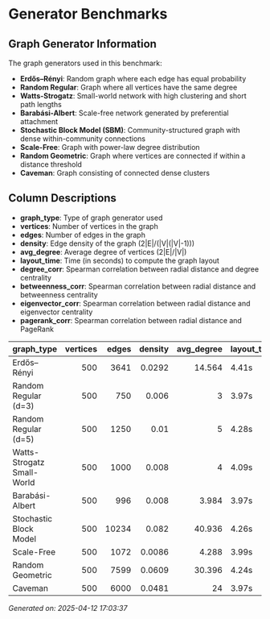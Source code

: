 # Generator Benchmarks

## Graph Generator Information

The graph generators used in this benchmark:

- **Erdős–Rényi**: Random graph where each edge has equal probability
- **Random Regular**: Graph where all vertices have the same degree
- **Watts-Strogatz**: Small-world network with high clustering and short path lengths
- **Barabási-Albert**: Scale-free network generated by preferential attachment
- **Stochastic Block Model (SBM)**: Community-structured graph with dense within-community connections
- **Scale-Free**: Graph with power-law degree distribution
- **Random Geometric**: Graph where vertices are connected if within a distance threshold
- **Caveman**: Graph consisting of connected dense clusters

## Column Descriptions

- **graph_type**: Type of graph generator used
- **vertices**: Number of vertices in the graph
- **edges**: Number of edges in the graph
- **density**: Edge density of the graph (2|E|/(|V|(|V|-1)))
- **avg_degree**: Average degree of vertices (2|E|/|V|)
- **layout_time**: Time (in seconds) to compute the graph layout
- **degree_corr**: Spearman correlation between radial distance and degree centrality
- **betweenness_corr**: Spearman correlation between radial distance and betweenness centrality
- **eigenvector_corr**: Spearman correlation between radial distance and eigenvector centrality
- **pagerank_corr**: Spearman correlation between radial distance and PageRank

| graph_type                 |   vertices |   edges |   density |   avg_degree | layout_time   | total_time   | degree_corr   | degree_p   | betweenness_corr   | betweenness_p   | eigenvector_corr   | eigenvector_p   | pagerank_corr   | pagerank_p   | closeness_corr   | closeness_p   | edge_betweenness_corr   | edge_betweenness_p   |
|:---------------------------|-----------:|--------:|----------:|-------------:|:--------------|:-------------|:--------------|:-----------|:-------------------|:----------------|:-------------------|:----------------|:----------------|:-------------|:-----------------|:--------------|:------------------------|:---------------------|
| Erdős–Rényi                |        500 |    3641 |    0.0292 |       14.564 | 4.41s         | 6.98s        | -0.1038       | 0.0203     | -0.1183            | 0.0081          | -0.0875            | 0.0505          | -0.1120         | 0.0122       | -0.0934          | 0.0368        | -0.1183                 | 0.0081               |
| Random Regular (d=3)       |        500 |     750 |    0.006  |        3     | 3.97s         | 5.02s        | N/A           | N/A        | -0.0727            | 0.1043          | -0.0219            | 0.6249          | N/A             | N/A          | -0.0507          | 0.2577        | -0.0727                 | 0.1043               |
| Random Regular (d=5)       |        500 |    1250 |    0.01   |        5     | 4.28s         | 5.48s        | N/A           | N/A        | -0.1128            | 0.0116          | -0.0444            | 0.3215          | N/A             | N/A          | -0.1074          | 0.0162        | -0.1128                 | 0.0116               |
| Watts-Strogatz Small-World |        500 |    1000 |    0.008  |        4     | 4.09s         | 5.19s        | 0.1742        | 0.0001     | 0.0464             | 0.3003          | 0.0882             | 0.0488          | 0.1530          | 0.0006       | 0.0397           | 0.3756        | 0.0464                  | 0.3003               |
| Barabási-Albert            |        500 |     996 |    0.008  |        3.984 | 3.97s         | 5.05s        | 0.3753        | 0.0000     | 0.4448             | 0.0000          | 0.8071             | 0.0000          | 0.1748          | 0.0001       | 0.7787           | 0.0000        | 0.4445                  | 0.0000               |
| Stochastic Block Model     |        500 |   10234 |    0.082  |       40.936 | 4.26s         | 8.46s        | 0.5314        | 0.0000     | 0.4305             | 0.0000          | 0.2270             | 0.0000          | 0.5505          | 0.0000       | 0.4387           | 0.0000        | 0.4305                  | 0.0000               |
| Scale-Free                 |        500 |    1072 |    0.0086 |        4.288 | 3.99s         | 5.01s        | N/A           | N/A        | N/A                | N/A             | N/A                | N/A             | N/A             | N/A          | N/A              | N/A           | N/A                     | N/A                  |
| Random Geometric           |        500 |    7599 |    0.0609 |       30.396 | 4.24s         | 7.66s        | -0.1842       | 0.0000     | -0.1618            | 0.0003          | -0.0341            | 0.4468          | -0.2317         | 0.0000       | -0.0939          | 0.0359        | -0.1618                 | 0.0003               |
| Caveman                    |        500 |    6000 |    0.0481 |       24     | 3.97s         | 4.72s        | N/A           | N/A        | N/A                | N/A             | -0.0785            | 0.0795          | N/A             | N/A          | N/A              | N/A           | N/A                     | N/A                  |


*Generated on: 2025-04-12 17:03:37*